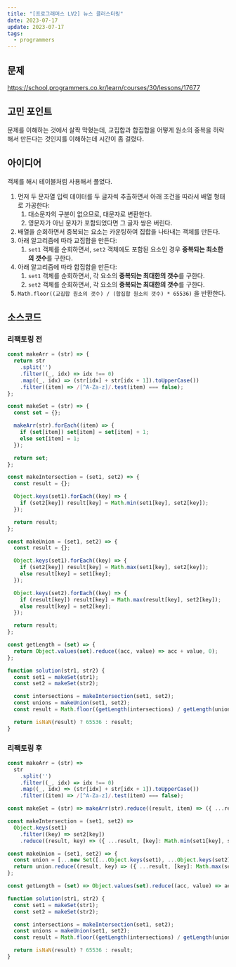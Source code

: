 ```yaml
---
title: "[프로그래머스 LV2] 뉴스 클러스터링"
date: 2023-07-17
update: 2023-07-17
tags:
  - programmers
---
```


## 문제
https://school.programmers.co.kr/learn/courses/30/lessons/17677

## 고민 포인트
문제를 이해하는 것에서 살짝 막혔는데, 교집합과 합집합을 어떻게 원소의 중복을 허락해서 만든다는 것인지를 이해하는데 시간이 좀 걸렸다.  

## 아이디어
객체를 해시 테이블처럼 사용해서 풀었다.  

1. 먼저 두 문자열 입력 데이터를 두 글자씩 추출하면서 아래 조건을 따라서 배열 형태로 가공한다: 
    1. 대소문자의 구분이 없으므로, 대문자로 변환한다.
    2. 영문자가 아닌 문자가 포함되었다면 그 글자 쌍은 버린다.
2. 배열을 순회하면서 중복되는 요소는 카운팅하여 집합을 나타내는 객체를 만든다.
3. 아래 알고리즘에 따라 교집합을 만든다:
    1. `set1` 객체를 순회하면서, `set2` 객체에도 포함된 요소인 경우 **중복되는 최소한의 갯수**를 구한다.
4. 아래 알고리즘에 따라 합집합을 만든다:
    1. `set1` 객체를 순회하면서, 각 요소의 **중복되는 최대한의 갯수**를 구한다.
    2. `set2` 객체를 순회하면서, 각 요소의 **중복되는 최대한의 갯수**를 구한다.
5. `Math.floor((교집합 원소의 갯수) / (합집합 원소의 갯수) * 65536)` 을 반환한다.


## 소스코드

### 리팩토링 전
```js
const makeArr = (str) => {
  return str
    .split('')
    .filter((_, idx) => idx !== 0)
    .map((_, idx) => (str[idx] + str[idx + 1]).toUpperCase())
    .filter((item) => /[^A-Za-z]/.test(item) === false);
};

const makeSet = (str) => {
  const set = {};

  makeArr(str).forEach((item) => {
    if (set[item]) set[item] = set[item] + 1;
    else set[item] = 1;
  });

  return set;
};

const makeIntersection = (set1, set2) => {
  const result = {};

  Object.keys(set1).forEach((key) => {
    if (set2[key]) result[key] = Math.min(set1[key], set2[key]);
  });

  return result;
};

const makeUnion = (set1, set2) => {
  const result = {};

  Object.keys(set1).forEach((key) => {
    if (set2[key]) result[key] = Math.max(set1[key], set2[key]);
    else result[key] = set1[key];
  });

  Object.keys(set2).forEach((key) => {
    if (result[key]) result[key] = Math.max(result[key], set2[key]);
    else result[key] = set2[key];
  });

  return result;
};

const getLength = (set) => {
  return Object.values(set).reduce((acc, value) => acc + value, 0);
};

function solution(str1, str2) {
  const set1 = makeSet(str1);
  const set2 = makeSet(str2);

  const intersections = makeIntersection(set1, set2);
  const unions = makeUnion(set1, set2);
  const result = Math.floor((getLength(intersections) / getLength(unions)) * 65536);

  return isNaN(result) ? 65536 : result;
}
```

### 리팩토링 후
```js
const makeArr = (str) =>
  str
    .split('')
    .filter((_, idx) => idx !== 0)
    .map((_, idx) => (str[idx] + str[idx + 1]).toUpperCase())
    .filter((item) => /[^A-Za-z]/.test(item) === false);

const makeSet = (str) => makeArr(str).reduce((result, item) => ({ ...result, [item]: result[item] + 1 || 1 }), {});

const makeIntersection = (set1, set2) =>
  Object.keys(set1)
    .filter((key) => set2[key])
    .reduce((result, key) => ({ ...result, [key]: Math.min(set1[key], set2[key]) }), {});

const makeUnion = (set1, set2) => {
  const union = [...new Set([...Object.keys(set1), ...Object.keys(set2)])];
  return union.reduce((result, key) => ({ ...result, [key]: Math.max(set1[key] || 0, set2[key] || 0) }), {});
};

const getLength = (set) => Object.values(set).reduce((acc, value) => acc + value, 0);

function solution(str1, str2) {
  const set1 = makeSet(str1);
  const set2 = makeSet(str2);

  const intersections = makeIntersection(set1, set2);
  const unions = makeUnion(set1, set2);
  const result = Math.floor((getLength(intersections) / getLength(unions)) * 65536);

  return isNaN(result) ? 65536 : result;
}
```